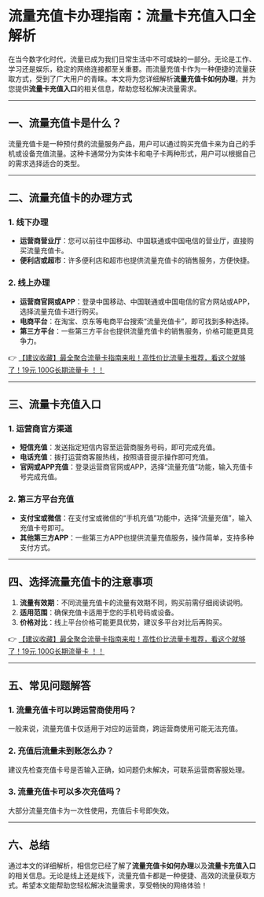 # 流量充值卡办理指南：流量卡充值入口全解析

在当今数字化时代，流量已成为我们日常生活中不可或缺的一部分。无论是工作、学习还是娱乐，稳定的网络连接都至关重要。而流量充值卡作为一种便捷的流量获取方式，受到了广大用户的青睐。本文将为您详细解析**流量充值卡如何办理**，并为您提供**流量卡充值入口**的相关信息，帮助您轻松解决流量需求。

---

## 一、流量充值卡是什么？

流量充值卡是一种预付费的流量服务产品，用户可以通过购买充值卡来为自己的手机或设备充值流量。这种卡通常分为实体卡和电子卡两种形式，用户可以根据自己的需求选择适合的类型。

---

## 二、流量充值卡的办理方式

### 1. 线下办理
- **运营商营业厅**：您可以前往中国移动、中国联通或中国电信的营业厅，直接购买流量充值卡。
- **便利店或超市**：许多便利店和超市也提供流量充值卡的销售服务，方便快捷。

### 2. 线上办理
- **运营商官网或APP**：登录中国移动、中国联通或中国电信的官方网站或APP，选择流量充值卡进行购买。
- **电商平台**：在淘宝、京东等电商平台搜索“流量充值卡”，即可找到多种选择。
- **第三方平台**：一些第三方平台也提供流量充值卡的销售服务，价格可能更具竞争力。

👉 [【建议收藏】最全聚合流量卡指南来啦！高性价比流量卡推荐，看这个就够了！19元 100G长期流量卡 ！！](https://bit.ly/Liuliangka)

---

## 三、流量卡充值入口

### 1. 运营商官方渠道
- **短信充值**：发送指定短信内容至运营商服务号码，即可完成充值。
- **电话充值**：拨打运营商客服热线，按照语音提示操作即可充值。
- **官网或APP充值**：登录运营商官网或APP，选择“流量充值”功能，输入充值卡号完成充值。

### 2. 第三方平台充值
- **支付宝或微信**：在支付宝或微信的“手机充值”功能中，选择“流量充值”，输入充值卡号即可。
- **其他第三方APP**：一些第三方APP也提供流量充值服务，操作简单，支持多种支付方式。

---

## 四、选择流量充值卡的注意事项

1. **流量有效期**：不同流量充值卡的流量有效期不同，购买前需仔细阅读说明。
2. **适用范围**：确保充值卡适用于您的手机号码或设备。
3. **价格对比**：线上平台价格可能更具优势，建议多平台对比后再购买。

👉 [【建议收藏】最全聚合流量卡指南来啦！高性价比流量卡推荐，看这个就够了！19元 100G长期流量卡 ！！](https://bit.ly/Liuliangka)

---

## 五、常见问题解答

### 1. 流量充值卡可以跨运营商使用吗？
一般来说，流量充值卡仅适用于对应的运营商，跨运营商使用可能无法充值。

### 2. 充值后流量未到账怎么办？
建议先检查充值卡号是否输入正确，如问题仍未解决，可联系运营商客服处理。

### 3. 流量充值卡可以多次充值吗？
大部分流量充值卡为一次性使用，充值后卡号即失效。

---

## 六、总结

通过本文的详细解析，相信您已经了解了**流量充值卡如何办理**以及**流量卡充值入口**的相关信息。无论是线上还是线下，流量充值卡都是一种便捷、高效的流量获取方式。希望本文能帮助您轻松解决流量需求，享受畅快的网络体验！